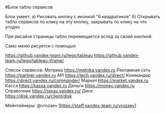 #Блок табло сервисов

Блок умеет:
а) Рисовать кнопку с иконкой "6 квадратиков"
б) Открывать табло сервисов по клику на эту кнопку, закрывать по клику на что угодно

При рисайзе страницы табло перемещается вслед за своей кнопкой.

Само меню рисуется с помощью 

https://github.yandex-team.ru/lego/tableau 
https://github.yandex-team.ru/lego/tableau-iframe/


Список сервисов:
Метрика https://metrika.yandex.ru
Рекламная сеть https://partner.yandex.ru
API https://tech.yandex.ru/direct/
Коммандер https://direct.yandex.ru/commander/
Маркет https://market.yandex.ru
Касса https://kassa.yandex.ru
Деньги https://money.yandex.ru
Справочник https://sprav.yandex.ru/
Диск https://disk.yandex.ru/client/disk

Мейнтейнеры:
@vrozaev [https://staff.yandex-team.ru/vrozaev]
